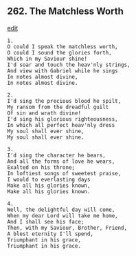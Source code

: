 
## 262.  The Matchless Worth
[edit](https://docs.google.com/document/d/1q3omIYANmzP2zTaWErg4BNglhnVBS%2Do%2D/edit?mode=html)



    1.
    O could I speak the matchless worth,
    O could I sound the glories forth,
    Which in my Saviour shine!
    I'd soar and touch the heav'nly strings,
    And view with Gabriel while he sings
    In notes almost divine,
    In notes almost divine.

    2.
    I'd sing the precious blood he spilt,
    My ransom from the dreadful guilt
    Of sin and wrath divine!
    I'd sing his glorious righteousness,
    In which all perfect heav'nly dress
    My soul shall ever shine,
    My soul shall ever shine.

    3.
    I'd sing the character he bears,
    And all the forms of love he wears,
    Exalted on his throne;
    In loftiest songs of sweetest praise,
    I would to everlasting days
    Make all his glories known,
    Make all his glories known.

    4.
    Well, the delightful day will come,
    When my dear Lord will take me home,
    And I shall see his face;
    Then, with my Saviour, Brother, Friend,
    A blest eternity I'll spend,
    Triumphant in his grace,
    Triumphant in his grace.
